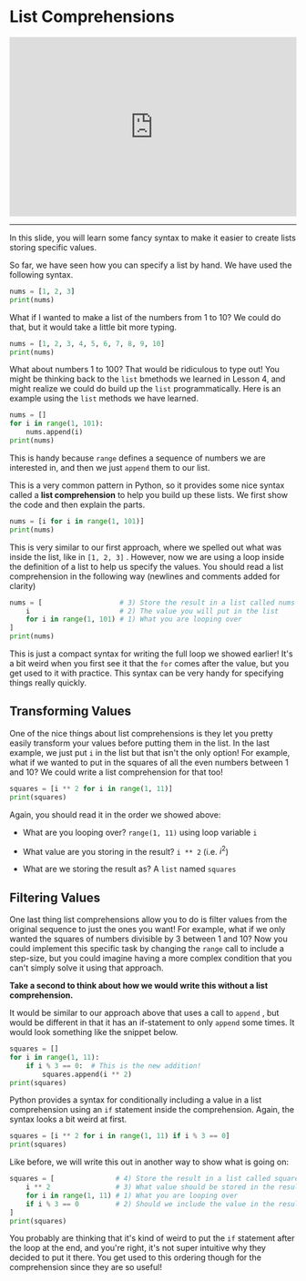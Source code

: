 # List Comprehensions

<div style="position: relative; padding-bottom: 62.5%; height: 0;">
    <iframe src="https://www.loom.com/embed/3765af6fbd7e4be69fa677ec1fdc8c77?sharedAppSource=personal_library" frameborder="0" webkitallowfullscreen mozallowfullscreen allowfullscreen style="position: absolute; top: 0; left: 0; width: 100%; height: 100%;"></iframe>
</div>

---

In this slide, you will learn some fancy syntax to make it easier to create lists storing specific values.

So far, we have seen how you can specify a list by hand. We have used the following syntax.

```python
nums = [1, 2, 3]
print(nums)
```

What if I wanted to make a list of the numbers from 1 to 10? We could do that, but it would take a little bit more typing.

```python
nums = [1, 2, 3, 4, 5, 6, 7, 8, 9, 10]
print(nums)
```

What about numbers 1 to 100? That would be ridiculous to type out! You might be thinking back to the `list` bmethods we learned in Lesson 4, and might realize we could do build up the `list` programmatically. Here is an example using the `list` methods we have learned.

```python
nums = []
for i in range(1, 101):
    nums.append(i)
print(nums)
```

This is handy because `range` defines a sequence of numbers we are interested in, and then we just `append` them to our list.

This is a very common pattern in Python, so it provides some nice syntax called a **list comprehension** to help you build up these lists. We first show the code and then explain the parts.

```python
nums = [i for i in range(1, 101)]
print(nums)
```

This is very similar to our first approach, where we spelled out what was inside the list, like in `[1, 2, 3]` . However, now we are using a loop inside the definition of a list to help us specify the values. You should read a list comprehension in the following way (newlines and comments added for clarity)

```python
nums = [                   # 3) Store the result in a list called nums
    i                      # 2) The value you will put in the list
    for i in range(1, 101) # 1) What you are looping over
]
print(nums)
```

This is just a compact syntax for writing the full loop we showed earlier! It's a bit weird when you first see it that the `for` comes after the value, but you get used to it with practice. This syntax can be very handy for specifying things really quickly.

## Transforming Values

One of the nice things about list comprehensions is they let you pretty easily transform your values before putting them in the list. In the last example, we just put `i` in the list but that isn't the only option! For example, what if we wanted to put in the squares of all the even numbers between 1 and 10? We could write a list comprehension for that too!

```python
squares = [i ** 2 for i in range(1, 11)]
print(squares)
```

Again, you should read it in the order we showed above:

- What are you looping over? `range(1, 11)` using loop variable `i`

- What value are you storing in the result? `i ** 2` (i.e. $i^2$)

- What are we storing the result as? A `list` named `squares`

## Filtering Values

One last thing list comprehensions allow you to do is filter values from the original sequence to just the ones you want! For example, what if we only wanted the squares of numbers divisible by 3 between 1 and 10? Now you could implement this specific task by changing the `range` call to include a step-size, but you could imagine having a more complex condition that you can't simply solve it using that approach.

**Take a second to think about how we would write this without a list comprehension.**

It would be similar to our approach above that uses a call to `append` , but would be different in that it has an if-statement to only `append` some times. It would look something like the snippet below.

```python
squares = []
for i in range(1, 11):
    if i % 3 == 0:  # This is the new addition!
        squares.append(i ** 2)
print(squares)
```

Python provides a syntax for conditionally including a value in a list comprehension using an `if` statement inside the comprehension. Again, the syntax looks a bit weird at first.

```python
squares = [i ** 2 for i in range(1, 11) if i % 3 == 0]
print(squares)
```

Like before, we will write this out in another way to show what is going on:

```python
squares = [               # 4) Store the result in a list called squares
    i ** 2                # 3) What value should be stored in the result?
    for i in range(1, 11) # 1) What you are looping over
    if i % 3 == 0         # 2) Should we include the value in the result?
]
print(squares)
```

You probably are thinking that it's kind of weird to put the `if` statement after the loop at the end, and you're right, it's not super intuitive why they decided to put it there. You get used to this ordering though for the comprehension since they are so useful!
